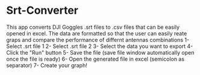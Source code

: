 # Srt-Converter
This app converts DJI Goggles .srt files to .csv files that can be easily opened in excel. The data are formatted so that the user can easily reate graps and compare the performance of differnt antennas combinations
1- Select .srt file 1
2- Select .srt file 2
3- Select the data you want to export
4- Click the "Run" button
5- Save the file (save file window automatically open once the file is ready)
6- Open the generated file in excel (semicolon as separator)
7- Create your graph!
